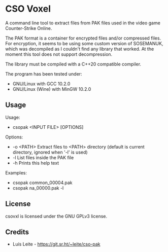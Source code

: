 # CSO Voxel

A command line tool to extract files from PAK files used in the video game Counter-Strike Online.

The PAK format is a container for encrypted files and/or compressed files.
For encryption, it seems to be using some custom version of SOSEMANUK, which was decompiled as I couldn't find any library that worked.
At the moment this tool does not support decompression.

The library must be compiled with a C++20 compatible compiler.

The program has been tested under:

- GNU/Linux with GCC 10.2.0
- GNU/Linux (Wine) with MinGW 10.2.0

## Usage

Usage:

- csopak \<INPUT FILE\> [OPTIONS]

Options:

- -o \<PATH\> Extract files to \<PATH\> directory (default is current directory, ignored when '-l' is used)
- -l List files inside the PAK file
- -h Prints this help text

Examples:

- csopak common_00004.pak
- csopak na_00000.pak -l

## License

csovxl is licensed under the GNU GPLv3 license.

## Credits

- Luís Leite - https://git.sr.ht/~leite/cso-pak
